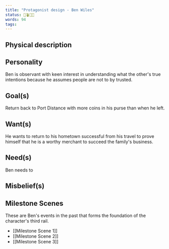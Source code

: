```yaml
---
title: "Protagonist design - Ben Wiles"
status: 🌱🪴🌲🍇
words: 94
tags:
---
```


## Physical description

## Personality
Ben is observant with keen interest in understanding what the other's true intentions because he assumes people are not to by trusted.
## Goal(s)
Return back to Port Distance with more coins in his purse than when he left.
## Want(s)
He wants to return to his hometown successful from his travel to prove himself that he is a worthy merchant to succeed the family's business.
## Need(s)
Ben needs to 
## Misbelief(s)
## Milestone Scenes
These are Ben's events in the past that forms the foundation of the character's third rail. 
- [[Milestone Scene 1]]
- [[Milestone Scene 2]]
- [[Milestone Scene 3]]
